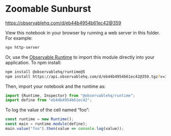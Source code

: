 # Zoomable Sunburst

https://observablehq.com/d/eb44b4954b61ec42@359

View this notebook in your browser by running a web server in this folder. For
example:

~~~sh
npx http-server
~~~

Or, use the [Observable Runtime](https://github.com/observablehq/runtime) to
import this module directly into your application. To npm install:

~~~sh
npm install @observablehq/runtime@5
npm install https://api.observablehq.com/d/eb44b4954b61ec42@359.tgz?v=3
~~~

Then, import your notebook and the runtime as:

~~~js
import {Runtime, Inspector} from "@observablehq/runtime";
import define from "eb44b4954b61ec42";
~~~

To log the value of the cell named “foo”:

~~~js
const runtime = new Runtime();
const main = runtime.module(define);
main.value("foo").then(value => console.log(value));
~~~
